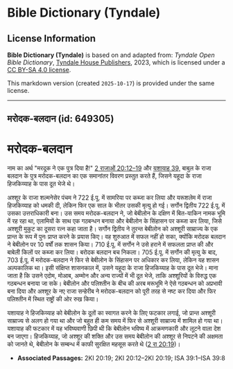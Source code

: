 # Bible Dictionary (Tyndale)

## License Information

**Bible Dictionary (Tyndale)** is based on and adapted from: _Tyndale Open Bible Dictionary_, [Tyndale House Publishers](https://tyndaleopenresources.com/), 2023, which is licensed under a [CC BY-SA 4.0 license](https://creativecommons.org/licenses/by-sa/4.0/legalcode.en).

This markdown version (created `2025-10-17`) is provided under the same license.



--------------------------------

## मरोदक-बलदान (id: 649305)

मरोदक\-बलदान
============

नाम का अर्थ "मरदूक ने एक पुत्र दिया है!" [2 राजाओं 20:12–19](https://ref.ly/2Kgs20:12-2Kgs20:19) और [यशायाह 39,](https://ref.ly/Isa39:1-Isa39:8) बाबुल के राजा बलदान के पुत्र मरोदक\-बलदान का एक समानांतर विवरण प्रस्तुत करते हैं, जिसने यहूदा के राजा हिजकिय्याह के पास दूत भेजे थे।

अश्शूर के राजा शल्मनेसेर पंचम ने 722 ई.पू. में सामरिया पर कब्जा कर लिया और यरूशलेम में राजा हिजकिय्याह को धमकी दी, लेकिन फिर एक साल के भीतर उसकी मृत्यु हो गई। सर्गोन द्वितीय 722 ई.पू. में उसका उत्तराधिकारी बना। उस समय मरोदक\-बलदान ने, जो बेबीलोन के दक्षिण में बित\-याकिन नामक भूमि में रह रहा था, एलामियों के साथ एक गठबन्धन बनाया और बेबीलोन के सिंहासन पर कब्जा कर लिया, जिसे अश्शूरी मुकुट का दूसरा रत्न कहा जाता है। सर्गोन द्वितीय ने तुरन्त बेबीलोन को अश्शूरी साम्राज्य के एक प्रान्त के रूप में पुनः प्राप्त करने के प्रयास किए। वह शुरुआत में सफल नहीं हो सका, क्योंकि मरोदक बलदान ने बेबीलोन पर 10 वर्षों तक शासन किया। 710 ई.पू. में सर्गोन ने उसे हराने में सफलता प्राप्त की और बाबेली किलों पर कब्जा कर लिया। बरोदक बलदान बच निकला। 705 ई.पू. में सर्गोन की मृत्यु के बाद, 703 ई.पू. में मरोदक\-बलदान ने फिर से बेबीलोन के सिंहासन पर अधिकार कर लिया, लेकिन यह शासन अल्पकालिक था। इसी संक्षिप्त शासनकाल में, उसने यहूदा के राजा हिजकिय्याह के पास दूत भेजे। माना जाता है कि उसने एदोम, मोआब, अम्मोन और अन्य राज्यों में भी दूत भेजे, ताकि अश्शूरियों के विरुद्ध एक गठबन्धन बनाया जा सके। बेबीलोन और पलिश्तीन के बीच की अरब मरूभूमि ने ऐसे गठबन्धन को अप्रभावी बना दिया और अश्शूर के नए राजा सन्हेरीब ने मरोदक\-बलदान को पूरी तरह से नष्ट कर दिया और फिर पलिश्तीन में स्थित राष्ट्रों की ओर रुख किया।

यशायाह ने हिजकिय्याह को बेबीलोन के दूतों का स्वागत करने के लिए फटकार लगाई, जो प्रान्त अश्शूरी साम्राज्य से अलग हो गया था और जो बहुत ही कम समय में फिर से अश्शूरी साम्राज्य में शामिल हो गया था। यशायाह की फटकार में यह भविष्यवाणी छिपी थी कि बेबीलोन भविष्य में आक्रमणकारी और लूटने वाला देश बन जाएगा। हिजकिय्याह, जो अश्शूर की शक्ति और उस समय बेबीलोन की अश्शूर से निपटने की अक्षमता को जानते थे, बेबीलोन के सम्बन्ध में काफी सुरक्षित महसूस करते थे ([2 रा 20:19](https://ref.ly/2Kgs20:19))।

* **Associated Passages:** 2KI 20:19; 2KI 20:12–2KI 20:19; ISA 39:1–ISA 39:8

